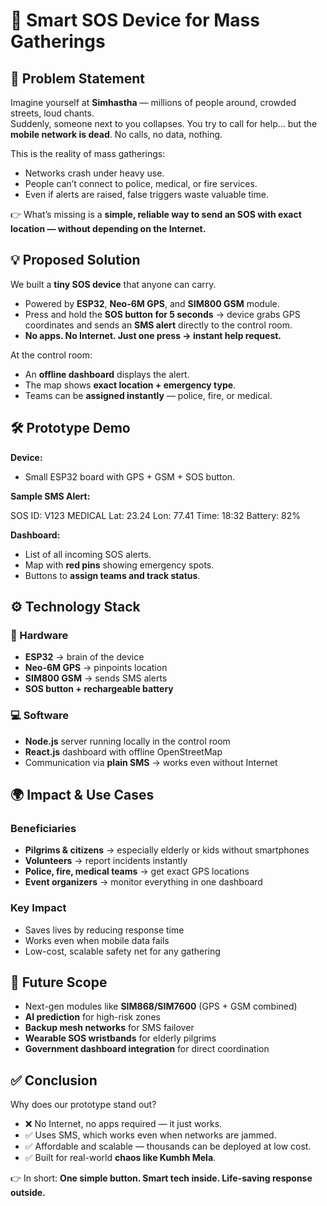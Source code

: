 # 🚨 Smart SOS Device for Mass Gatherings

## 📌 Problem Statement
Imagine yourself at **Simhastha** — millions of people around, crowded streets, loud chants.  
Suddenly, someone next to you collapses. You try to call for help… but the **mobile network is dead**. No calls, no data, nothing.

This is the reality of mass gatherings:
- Networks crash under heavy use.  
- People can’t connect to police, medical, or fire services.  
- Even if alerts are raised, false triggers waste valuable time.  

👉 What’s missing is a **simple, reliable way to send an SOS with exact location — without depending on the Internet.**


## 💡 Proposed Solution
We built a **tiny SOS device** that anyone can carry.

- Powered by **ESP32**, **Neo-6M GPS**, and **SIM800 GSM** module.  
- Press and hold the **SOS button for 5 seconds** → device grabs GPS coordinates and sends an **SMS alert** directly to the control room.  
- **No apps. No Internet. Just one press → instant help request.**

At the control room:
- An **offline dashboard** displays the alert.  
- The map shows **exact location + emergency type**.  
- Teams can be **assigned instantly** — police, fire, or medical. 

 ## 🛠️ Prototype Demo

**Device:**  
- Small ESP32 board with GPS + GSM + SOS button.  

**Sample SMS Alert:**

SOS ID: V123 MEDICAL
Lat: 23.24 Lon: 77.41
Time: 18:32 Battery: 82%


**Dashboard:**  
- List of all incoming SOS alerts.  
- Map with **red pins** showing emergency spots.  
- Buttons to **assign teams and track status**.  



## ⚙️ Technology Stack

### 🔩 Hardware
- **ESP32** → brain of the device  
- **Neo-6M GPS** → pinpoints location  
- **SIM800 GSM** → sends SMS alerts  
- **SOS button + rechargeable battery**

### 💻 Software
- **Node.js** server running locally in the control room  
- **React.js** dashboard with offline OpenStreetMap  
- Communication via **plain SMS** → works even without Internet  



## 🌍 Impact & Use Cases

### Beneficiaries
- **Pilgrims & citizens** → especially elderly or kids without smartphones  
- **Volunteers** → report incidents instantly  
- **Police, fire, medical teams** → get exact GPS locations  
- **Event organizers** → monitor everything in one dashboard  

### Key Impact
- Saves lives by reducing response time  
- Works even when mobile data fails  
- Low-cost, scalable safety net for any gathering  


## 🚀 Future Scope
- Next-gen modules like **SIM868/SIM7600** (GPS + GSM combined)  
- **AI prediction** for high-risk zones  
- **Backup mesh networks** for SMS failover  
- **Wearable SOS wristbands** for elderly pilgrims  
- **Government dashboard integration** for direct coordination  


## ✅ Conclusion
Why does our prototype stand out?
- ❌ No Internet, no apps required — it just works.  
- ✅ Uses SMS, which works even when networks are jammed.  
- ✅ Affordable and scalable — thousands can be deployed at low cost.  
- ✅ Built for real-world **chaos like Kumbh Mela**.  

👉 In short: **One simple button. Smart tech inside. Life-saving response outside.**


